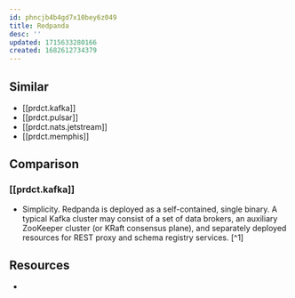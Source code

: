 ```yaml
---
id: phncjb4b4gd7x10bey6z049
title: Redpanda
desc: ''
updated: 1715633280166
created: 1682612734379
---
```


## Similar

- [[prdct.kafka]] 
- [[prdct.pulsar]]
- [[prdct.nats.jetstream]]
- [[prdct.memphis]]

## Comparison

### [[prdct.kafka]]

- Simplicity. Redpanda is deployed as a self-contained, single binary. A typical Kafka cluster may consist of a set of data brokers, an auxiliary ZooKeeper cluster (or KRaft consensus plane), and separately deployed resources for REST proxy and schema registry services. [^1]


## Resources

- [1^]: https://thenewstack.io/data-streaming-when-is-redpanda-better-than-apache-kafka/